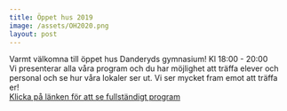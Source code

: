 ```yaml
---
title: Öppet hus 2019
image: /assets/OH2020.png
layout: post
---
```


Varmt välkomna till öppet hus Danderyds gymnasium!
Kl 18:00 - 20:00 
<br>
Vi presenterar alla våra program och du har möjlighet att träffa elever och personal och se hur våra lokaler ser ut.
Vi ser mycket fram emot att träffa er!
<br>
[Klicka på länken för att se fullständigt program](/assets/oppethus2020.pdf)
